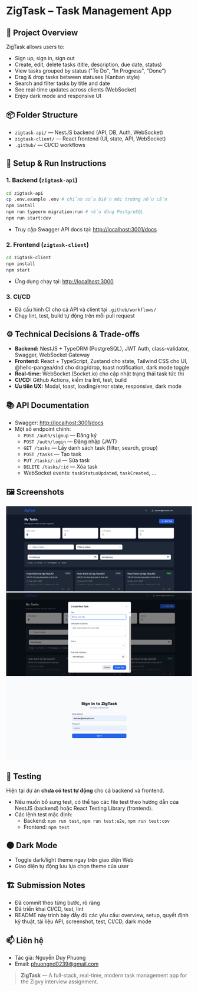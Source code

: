 # ZigTask – Task Management App

## 📖 Project Overview
ZigTask allows users to:
- Sign up, sign in, sign out
- Create, edit, delete tasks (title, description, due date, status)
- View tasks grouped by status ("To Do", "In Progress", "Done")
- Drag & drop tasks between statuses (Kanban style)
- Search and filter tasks by title and date
- See real-time updates across clients (WebSocket)
- Enjoy dark mode and responsive UI

## 📦 Folder Structure
- `zigtask-api/` — NestJS backend (API, DB, Auth, WebSocket)
- `zigtask-client/` — React frontend (UI, state, API, WebSocket)
- `.github/` — CI/CD workflows

## 🚀 Setup & Run Instructions

### 1. Backend (`zigtask-api`)
```bash
cd zigtask-api
cp .env.example .env # chỉnh sửa biến môi trường nếu cần
npm install
npm run typeorm migration:run # nếu dùng PostgreSQL
npm run start:dev
```
- Truy cập Swagger API docs tại: [http://localhost:3001/docs](http://localhost:3001/docs)

### 2. Frontend (`zigtask-client`)
```bash
cd zigtask-client
npm install
npm start
```
- Ứng dụng chạy tại: [http://localhost:3000](http://localhost:3000)

### 3. CI/CD
- Đã cấu hình CI cho cả API và client tại `.github/workflows/`
- Chạy lint, test, build tự động trên mỗi pull request

## ⚙️ Technical Decisions & Trade-offs
- **Backend:** NestJS + TypeORM (PostgreSQL), JWT Auth, class-validator, Swagger, WebSocket Gateway
- **Frontend:** React + TypeScript, Zustand cho state, Tailwind CSS cho UI, @hello-pangea/dnd cho drag/drop, toast notification, dark mode toggle
- **Real-time:** WebSocket (Socket.io) cho cập nhật trạng thái task tức thì
- **CI/CD:** Github Actions, kiểm tra lint, test, build
- **Ưu tiên UX:** Modal, toast, loading/error state, responsive, dark mode

## 📚 API Documentation
- Swagger: [http://localhost:3001/docs](http://localhost:3001/docs)
- Một số endpoint chính:
  - `POST /auth/signup` — Đăng ký
  - `POST /auth/login` — Đăng nhập (JWT)
  - `GET /tasks` — Lấy danh sách task (filter, search, group)
  - `POST /tasks` — Tạo task
  - `PUT /tasks/:id` — Sửa task
  - `DELETE /tasks/:id` — Xóa task
  - WebSocket events: `taskStatusUpdated`, `taskCreated`, ...

## 🖼️ Screenshots
![Dashboard](./image-1.png)
![Drag & Drop](./image-2.png)
![Dark Mode](./image-3.png)

## 🧪 Testing
Hiện tại dự án **chưa có test tự động** cho cả backend và frontend.
- Nếu muốn bổ sung test, có thể tạo các file test theo hướng dẫn của NestJS (backend) hoặc React Testing Library (frontend).
- Các lệnh test mặc định:
  - Backend: `npm run test`, `npm run test:e2e`, `npm run test:cov`
  - Frontend: `npm test`

## 🌑 Dark Mode
- Toggle dark/light theme ngay trên giao diện Web
- Giao diện tự động lưu lựa chọn theme của user

## 🏗️ Submission Notes
- Đã commit theo từng bước, rõ ràng
- Đã triển khai CI/CD, test, lint
- README này trình bày đầy đủ các yêu cầu: overview, setup, quyết định kỹ thuật, tài liệu API, screenshot, test, CI/CD, dark mode

## 📫 Liên hệ
- Tác giả: Nguyễn Duy Phuong
- Email: phuongnd0239@gmail.com

> **ZigTask** — A full-stack, real-time, modern task management app for the Zigvy interview assignment.